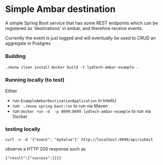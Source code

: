 # Simple Ambar destination
A simple Spring Boot service that has some REST endpoints which can be registered as 'destinations' in ambar, and therefore receive events.

Currently the event is just logged and will eventually be used to CRUD an aggregate in Postgres

### Building
`./mvnw clean install`
`docker build -t lydtech-ambar-example .`

### Running locally (to test)
Either 
- run `ExampleAmbarDestinationApplication` in IntelliJ
- run ` ./mvnw spring-boot:run` to run via Maven
- run `docker run -d  -p 8099:8099 lydtech-ambar-example` to run via Docker

### testing locally

```
curl -v -d '{"event": "myValue"}' http://localhost:8099/api/submit
```

observe a HTTP 200 response such as
```
{"result":{"success":{}}}
```
